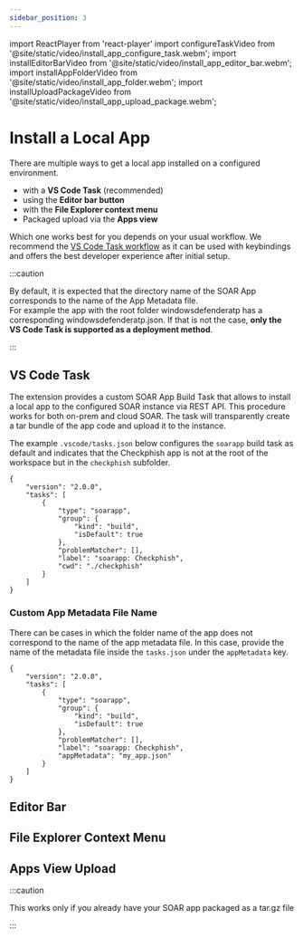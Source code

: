 ```yaml
---
sidebar_position: 3 
---
```

import ReactPlayer from 'react-player'
import configureTaskVideo from '@site/static/video/install_app_configure_task.webm';
import installEditorBarVideo from '@site/static/video/install_app_editor_bar.webm';
import installAppFolderVideo from '@site/static/video/install_app_folder.webm';
import installUploadPackageVideo from '@site/static/video/install_app_upload_package.webm';

# Install a Local App

There are multiple ways to get a local app installed on a configured environment.

- with a **VS Code Task** (recommended)
- using the **Editor bar button**
- with the **File Explorer context menu**
- Packaged upload via the **Apps view**

Which one works best for you depends on your usual workflow. We recommend the [VS Code Task workflow](#vs-code-task) as it can be 
used with keybindings and offers the best developer experience after initial setup.

:::caution

By default, it is expected that the directory name of the SOAR App corresponds to the name of the App Metadata file.<br/>
For example the app with the root folder windowsdefenderatp has a corresponding windowsdefenderatp.json. If that is not the case, **only the VS Code Task is supported as a deployment method**.

:::


## VS Code Task

<ReactPlayer width="100%" height="auto" controls url={configureTaskVideo} />

The extension provides a custom SOAR App Build Task that allows to install a local app to the configured SOAR instance via REST API. This procedure works for both on-prem and cloud SOAR. The task will transparently create a tar bundle of the app code and upload it to the instance.


The example `.vscode/tasks.json` below configures the `soarapp` build task as default and indicates that the Checkphish app is not at the root of the workspace but in the `checkphish` subfolder.

```
{
	"version": "2.0.0",
	"tasks": [
		{
			"type": "soarapp",
			"group": {
				"kind": "build",
				"isDefault": true
			},
			"problemMatcher": [],
			"label": "soarapp: Checkphish",
			"cwd": "./checkphish"
		}
	]
}
```

### Custom App Metadata File Name

There can be cases in which the folder name of the app does not correspond to the name of the app metadata file. In this case, provide the name of the metadata file inside the `tasks.json` under the `appMetadata` key.

```
{
	"version": "2.0.0",
	"tasks": [
		{
			"type": "soarapp",
			"group": {
				"kind": "build",
				"isDefault": true
			},
			"problemMatcher": [],
			"label": "soarapp: Checkphish",
			"appMetadata": "my_app.json"
		}
	]
}
```




## Editor Bar

<ReactPlayer width="100%" height="auto" controls url={installEditorBarVideo} />

## File Explorer Context Menu

<ReactPlayer width="100%" height="auto" controls url={installAppFolderVideo} />

## Apps View Upload

:::caution

This works only if you already have your SOAR app packaged as a tar.gz file

:::

<ReactPlayer width="100%" height="auto" controls url={installUploadPackageVideo} />

